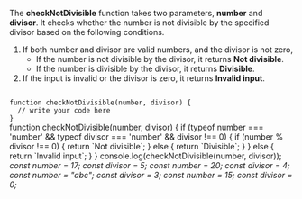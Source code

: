 The **checkNotDivisible** function takes two parameters,
**number** and **divisor**.
It checks whether the number is not divisible by the
specified divisor based on the following conditions.

1. If both number and divisor are valid numbers, and the divisor is not zero,
    - If the number is not divisible by the divisor, it returns **Not divisible**.
    - If the number is divisible by the divisor, it returns **Divisible**.
2. If the input is invalid or the divisor is zero, it returns **Invalid input**.

<codeblock language="javascript" type="exercise" testMode="multipleInput">
<code>
function checkNotDivisible(number, divisor) {
  // write your code here
}
</code>

<solution>
function checkNotDivisible(number, divisor) {
  if (typeof number === 'number' && typeof divisor === 'number' && divisor !== 0) {
    if (number % divisor !== 0) {
      return `Not divisible`;
    } else {
      return `Divisible`;
    }
  } else {
    return `Invalid input`;
  }
}
</solution>

<testcases>
<caller>
console.log(checkNotDivisible(number, divisor));
</caller>
<testcase>
<i>
const number = 17;
const divisor = 5;
</i>
</testcase>
<testcase>
<i>
const number = 20;
const divisor = 4;
</i>
</testcase>
<testcase>
<i>
const number = "abc";
const divisor = 3;
</i>
</testcase>
<testcase>
<i>
const number = 15;
const divisor = 0;
</i>
</testcase>
</testcases>
</codeblock>
